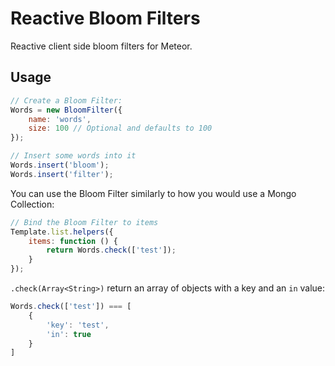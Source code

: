 # Reactive Bloom Filters
Reactive client side bloom filters for Meteor.

## Usage

```js
// Create a Bloom Filter:
Words = new BloomFilter({
    name: 'words',
    size: 100 // Optional and defaults to 100
});

// Insert some words into it
Words.insert('bloom');
Words.insert('filter');
```

You can use the Bloom Filter similarly to how you would use a Mongo Collection:

```js
// Bind the Bloom Filter to items
Template.list.helpers({
    items: function () {
        return Words.check(['test']);
    }
});
```

`.check(Array<String>)` return an array of objects with a key and an `in` value:

```js
Words.check(['test']) === [
    {
        'key': 'test',
        'in': true
    }
]
```
